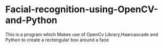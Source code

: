 # Facial-recognition-using-OpenCV-and-Python
This is a program which Makes use of OpenCv  Library,Haarcascade and Python to create a rectengular box around a face
